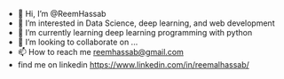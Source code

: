 - 👋 Hi, I’m @ReemHassab
- 👀 I’m interested in Data Science, deep learning, and web development
- 🌱 I’m currently learning deep learning programming with python
- 💞️ I’m looking to collaborate on ...
- 📫 How to reach me reemhassab@gmail.com 
- find me on linkedin https://www.linkedin.com/in/reemalhassab/ 

<!---
ReemHassab/ReemHassab is a ✨ special ✨ repository because its `README.md` (this file) appears on your GitHub profile.
You can click the Preview link to take a look at your changes.
--->
